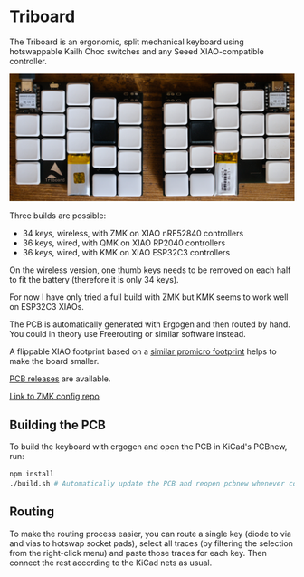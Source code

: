 # Triboard

The Triboard is an ergonomic, split mechanical keyboard using hotswappable Kailh Choc switches and any Seeed XIAO-compatible controller.

![Picture](picture.jpg)

Three builds are possible:
- 34 keys, wireless, with ZMK on XIAO nRF52840 controllers
- 36 keys, wired, with QMK on XIAO RP2040 controllers
- 36 keys, wired, with KMK on XIAO ESP32C3 controllers

On the wireless version, one thumb keys needs to be removed on each half to fit the battery (therefore it is only 34 keys).

For now I have only tried a full build with ZMK but KMK seems to work well on ESP32C3 XIAOs.

The PCB is automatically generated with Ergogen and then routed by hand. You could in theory use Freerouting or similar software instead.

A flippable XIAO footprint based on a [similar promicro footprint](https://github.com/50an6xy06r6n/keyboard_reversible.pretty) helps to make the board smaller.

[PCB releases](https://github.com/tarneaux/triboard/releases) are available.

[Link to ZMK config repo](https://github.com/tarneaux/zmk-config-triboard)

## Building the PCB

To build the keyboard with ergogen and open the PCB in KiCad's PCBnew, run:
```sh
npm install
./build.sh # Automatically update the PCB and reopen pcbnew whenever config.yaml changes
```

## Routing

To make the routing process easier, you can route a single key (diode to via and vias to hotswap socket pads), select all traces (by filtering the selection from the right-click menu) and paste those traces for each key. Then connect the rest according to the KiCad nets as usual.
